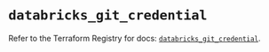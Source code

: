 # `databricks_git_credential`

Refer to the Terraform Registry for docs: [`databricks_git_credential`](https://registry.terraform.io/providers/databricks/databricks/1.54.0/docs/resources/git_credential).
